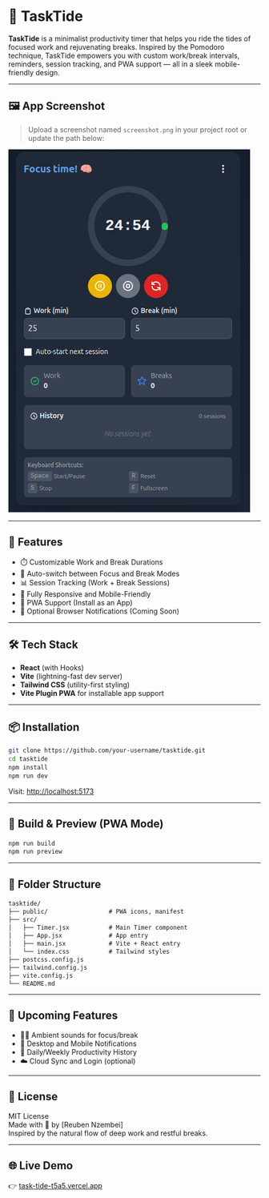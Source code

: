 # 🌊 TaskTide

**TaskTide** is a minimalist productivity timer that helps you ride the tides of focused work and rejuvenating breaks. Inspired by the Pomodoro technique, TaskTide empowers you with custom work/break intervals, reminders, session tracking, and PWA support — all in a sleek mobile-friendly design.

---
## 🖼️ App Screenshot

> Upload a screenshot named `screenshot.png` in your project root or update the path below:

![TaskTide Screenshot](./public/ui.png)

---

## 🚀 Features

- ⏱️ Customizable Work and Break Durations
- 🔁 Auto-switch between Focus and Break Modes
- 📊 Session Tracking (Work + Break Sessions)
- 📱 Fully Responsive and Mobile-Friendly
- 💾 PWA Support (Install as an App)
- 🔔 Optional Browser Notifications (Coming Soon)

---

## 🛠️ Tech Stack

- **React** (with Hooks)
- **Vite** (lightning-fast dev server)
- **Tailwind CSS** (utility-first styling)
- **Vite Plugin PWA** for installable app support

---

## 📦 Installation

```bash
git clone https://github.com/your-username/tasktide.git
cd tasktide
npm install
npm run dev
```

Visit: [http://localhost:5173](http://localhost:5173)

---

## 🧪 Build & Preview (PWA Mode)

```bash
npm run build
npm run preview
```

---

## 📁 Folder Structure

```
tasktide/
├── public/                 # PWA icons, manifest
├── src/
│   ├── Timer.jsx           # Main Timer component
│   ├── App.jsx             # App entry
│   ├── main.jsx            # Vite + React entry
│   └── index.css           # Tailwind styles
├── postcss.config.js
├── tailwind.config.js
├── vite.config.js
└── README.md
```

---

## 🔮 Upcoming Features

- 🧘‍♂️ Ambient sounds for focus/break
- 🔔 Desktop and Mobile Notifications
- 📅 Daily/Weekly Productivity History
- ☁️ Cloud Sync and Login (optional)

---

## 📄 License

MIT License  
Made with 💙 by [Reuben Nzembei]  
Inspired by the natural flow of deep work and restful breaks.

---

## 🌐 Live Demo

👉 [task-tide-t5a5.vercel.app](https://task-tide-t5a5.vercel.app/)